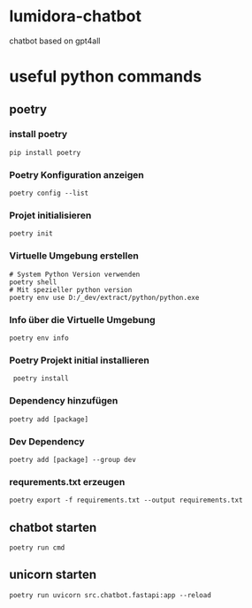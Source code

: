 # lumidora-chatbot
chatbot based on gpt4all


# useful python commands
## poetry

### install poetry
    pip install poetry

### Poetry Konfiguration anzeigen
    poetry config --list

### Projet initialisieren
    poetry init

### Virtuelle Umgebung erstellen
    # System Python Version verwenden
    poetry shell
    # Mit spezieller python version
    poetry env use D:/_dev/extract/python/python.exe

### Info über die Virtuelle Umgebung
    poetry env info

### Poetry Projekt initial installieren
     poetry install

### Dependency hinzufügen
    poetry add [package]

### Dev Dependency
    poetry add [package] --group dev

### requrements.txt erzeugen
    poetry export -f requirements.txt --output requirements.txt

## chatbot starten
    poetry run cmd

## unicorn starten
    poetry run uvicorn src.chatbot.fastapi:app --reload



